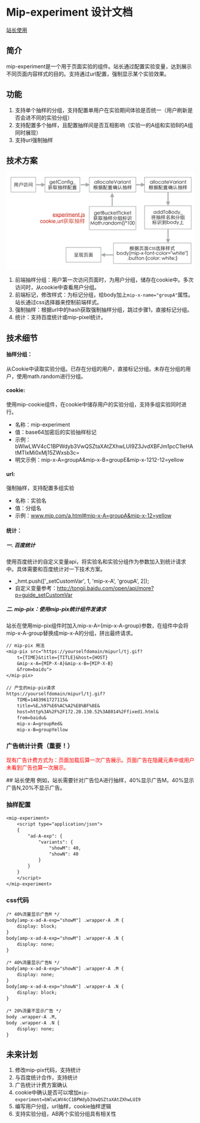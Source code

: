 # Mip-experiment 设计文档
<a href="#example">站长使用</a>
## 简介
mip-experiment是一个用于页面实验的组件。站长通过配置实验变量，达到展示不同页面内容样式的目的。支持通过url配置，强制显示某个实验效果。

## 功能
1. 支持单个抽样的分组，支持配置单用户在实验期间体验是否统一（用户刷新是否会进不同的实验分组）
2. 支持配置多个抽样，且配置抽样间是否互相影响（实验一的A组和实验B的A组同时展现）
3. 支持url强制抽样

## 技术方案
![img](./mip-experiment-1.png)

1. 前端抽样分组：用户第一次访问页面时，为用户分组，储存在cookie中。多次访问时，从cookie中查看用户分组。
2. 前端标记，修改样式：为标记分组，给body加上`mip-x-name="groupA"`属性。站长通过css选择器来控制前端样式。
3. 强制抽样：根据url中的hash获取强制抽样分组，跳过步骤1，直接标记分组。
4. 统计：支持百度统计或mip-pixel统计。

## 技术细节
#### 抽样分组：
从Cookie中读取实验分组。已存在分组的用户，直接标记分组。未存在分组的用户，使用math.random进行分组。

#### cookie:
使用mip-cookie组件，在cookie中储存用户的实验分组，支持多组实验同时进行。  
    
- 名称：mip-experiment
- 值：base64加密后的实验抽样标记
- 示例：bWlwLWV4cC1BPWdyb3VwQSZtaXAtZXhwLUI9Z3JvdXBFJm1pcC1leHAtMTIxMi0xMj15ZWxsb3c=
- 明文示例：mip-x-A=groupA&mip-x-B=groupE&mip-x-1212-12=yellow

#### url:
强制抽样，支持配置多组实验  

- 名称：实验名
- 值：分组名
- 示例：www.mip.com/a.html#mip-x-A=groupA&mip-x-12=yellow

#### 统计：

##### 一. 百度统计
使用百度统计的自定义变量api，将实验名和实验分组作为参数加入到统计请求中。具体需要和百度统计对一下技术方案。  

- _hmt.push(['_setCustomVar', 1, 'mip-x-A', 'groupA', 2]);
- 自定义变量参考：http://tongji.baidu.com/open/api/more?p=guide_setCustomVar

##### 二. mip-pix：使用mip-pix统计组件发请求
站长在使用mip-pix组件时加入mip-x-A={mip-x-A-group}参数，在组件中会将mip-x-A-group替换成mip-x-A的分组，拼出最终请求。

```
// mip-pix 用法
<mip-pix src="https://yourselfdomain/mipurl/tj.gif?
    t={TIME}&title={TITLE}&host={HOST}
    &mip-x-A={MIP-X-A}&mip-x-B={MIP-X-B}
    &from=baidu">
</mip-pix>

// 产生的mip-pix请求
https://yourselfdomain/mipurl/tj.gif?
    TIME=1483961727115&
    title=%E…%97%E6%AC%A2%E8%BF%8E&
    host=http%3A%2F%2F172.20.130.52%3A8014%2Ffixed1.html&
    from=baidu&
    mip-x-A=groupRed&
    mip-x-B=groupYellow
```

### 广告统计计费（重要！）
<font color="red">现有广告计费方式为：页面加载后算一次广告展示。页面广告在隐藏元素中或用户未看到广告也算一次展示。</font>

<div id="example"></div>
## 站长使用
例如，站长需要针对广告位A进行抽样，40%显示广告M，40%显示广告N,20%不显示广告。

### 抽样配置
```
<mip-experiment>
    <script type="application/json">
    {
        "ad-A-exp": {
            "variants": {
                "showM": 40,
                "showN": 40
            }
        }
    }
    </script>
</mip-experiment>
```
### css代码
```
/* 40%流量显示广告M */
body[amp-x-ad-A-exp="showM"] .wrapper-A .M {
    display: block;
}
body[amp-x-ad-A-exp="showM"] .wrapper-A .N {
    display: none;
}

/* 40%流量显示广告N */
body[amp-x-ad-A-exp="showN"] .wrapper-A .M {
    display: none;
}
body[amp-x-ad-A-exp="showN"] .wrapper-A .N {
    display: block;
}

/* 20%流量不显示广告 */
body .wrapper-A .M,
body .wrapper-A .N {
    display: none;
}
```

## 未来计划
1. 修改mip-pix代码，支持统计
2. 与百度统计合作，支持统计
3. 广告统计计费方案确认
3. cookie中确认是否可以增加`mip-experiment=bWlwLWV4cC1BPWdyb3VwQSZtaXAtZXhwLUI9`
4. 编写用户分组，url抽样，cookie抽样逻辑
5. 支持实验分组，AB两个实验分组具有相关性